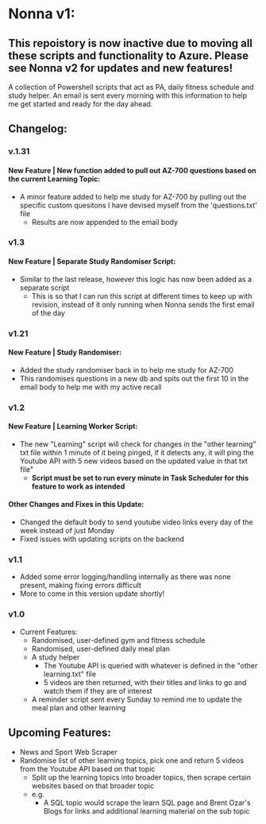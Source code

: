 # Nonna v1:

## This repoistory is now inactive due to moving all these scripts and functionality to Azure. Please see Nonna v2 for updates and new features!

A collection of Powershell scripts that act as PA, daily fitness schedule and study helper. An email is sent every morning with this information to help me get started and ready for the day ahead.

## Changelog:

### v.1.31
#### New Feature | New function added to pull out AZ-700 questions based on the current Learning Topic:
- A minor feature added to help me study for AZ-700 by pulling out the specific custom quesitons I have devised myself from the 'questions.txt' file
  - Results are now appended to the email body

### v1.3
#### New Feature | Separate Study Randomiser Script:
- Similar to the last release, however this logic has now been added as a separate script
  - This is so that I can run this script at different times to keep up with revision, instead of it only running when Nonna sends the first email of the day


### v1.21
#### New Feature | Study Randomiser:
- Added the study randomiser back in to help me study for AZ-700
-  This randomises questions in a new db and spits out the first 10 in the email body to help me with my active recall

### v1.2
#### New Feature | Learning Worker Script:

- The new "Learning" script will check for changes in the "other learning" txt file within 1 minute of it being pinged, if it detects any, it will ping the Youtube API with 5 new videos based on the updated value in that txt file"
  - **Script must be set to run every minute in Task Scheduler for this feature to work as intended**

#### Other Changes and Fixes in this Update:

- Changed the default body to send youtube video links every day of the week instead of just Monday
- Fixed issues with updating scripts on the backend

### v1.1

- Added some error logging/handling internally as there was none present, making fixing errors difficult
- More to come in this version update shortly!

### v1.0

- Current Features:
  - Randomised, user-defined gym and fitness schedule
  - Randomised, user-defined daily meal plan
  - A study helper
    - The Youtube API is queried with whatever is defined in the "other learning.txt" file
    - 5 videos are then returned, with their titles and links to go and watch them if they are of interest
  - A reminder script sent every Sunday to remind me to update the meal plan and other learning

## Upcoming Features:

- News and Sport Web Scraper
- Randomise list of other learning topics, pick one and return 5 videos from the Youtube API based on that topic
  - Split up the learning topics into broader topics, then scrape certain websites based on that broader topic
  - e.g.
    - A SQL topic would scrape the learn SQL page and Brent Ozar's Blogs for links and additional learning material on the sub topic
